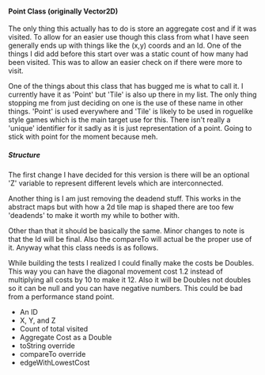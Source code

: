 #### Point Class (originally Vector2D)

The only thing this actually has to do is store an aggregate cost and if it was visited.
To allow for an easier use though this class from what I have seen generally ends up with things like the (x,y) coords and an Id.
One of the things I did add before this start over was a static count of how many had been visited.
This was to allow an easier check on if there were more to visit.

One of the things about this class that has bugged me is what to call it.
I currently have it as 'Point' but 'Tile' is also up there in my list.
The only thing stopping me from just deciding on one is the use of these name in other things.
'Point' is used everywhere and 'Tile' is likely to be used in roguelike style games which is the main target use for this.
There isn't really a 'unique' identifier for it sadly as it is just representation of a point.
Going to stick with point for the moment because meh.

##### Structure

The first change I have decided for this version is there will be an optional 'Z' variable to represent different levels which are interconnected.

Another thing is I am just removing the deadend stuff.
This works in the abstract maps but with how a 2d tile map is shaped there are too few 'deadends' to make it worth my while to bother with.

Other than that it should be basically the same.
Minor changes to note is that the Id will be final.
Also the compareTo will actual be the proper use of it.
Anyway what this class needs is as follows.

While building the tests I realized I could finally make the costs be Doubles.
This way you can have the diagonal movement cost 1.2 instead of multiplying all costs by 10 to make it 12.
Also it will be Doubles not doubles so it can be null and you can have negative numbers.
This could be bad from a performance stand point.

* An ID
* X, Y, and Z
* Count of total visited
* Aggregate Cost as a Double
* toString override
* compareTo override
* edgeWithLowestCost
